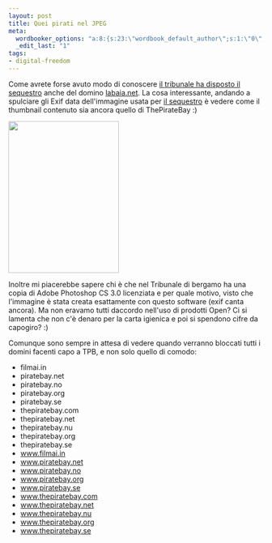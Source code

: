 ```yaml
--- 
layout: post
title: Quei pirati nel JPEG
meta: 
  wordbooker_options: "a:8:{s:23:\"wordbook_default_author\";s:1:\"0\";s:29:\"wordbook_republish_time_frame\";s:2:\"10\";s:18:\"wordbook_attribute\";s:31:\"Posted a new post on their blog\";s:29:\"wordbooker_status_update_text\";s:35:\": New blog post :  %title% - %link%\";s:19:\"wordbook_actionlink\";s:3:\"300\";s:18:\"wordbook_orandpage\";s:1:\"2\";s:23:\"wordbook_extract_length\";s:3:\"256\";s:18:\"wordbook_page_post\";s:4:\"-100\";}"
  _edit_last: "1"
tags: 
- digital-freedom
---
```

Come avrete forse avuto modo di conoscere [il tribunale ha disposto il sequestro][1] anche del domino [labaia.net][2]. La cosa interessante, andando a spulciare gli Exif data dell'immagine usata per [il sequestro][2] è vedere come il thumbnail contenuto sia ancora quello di ThePirateBay :)  
  
<a href="http://www.lastknight.com/download//2010/03/Labaia.png"><img src="http://www.lastknight.com/download//2010/03/Labaia-218x300.png" alt="" title="Labaia" width="218" height="300" class="aligncenter size-medium wp-image-1903" /></a>
  
Inoltre mi piacerebbe sapere chi è che nel Tribunale di bergamo ha una copia di Adobe Photoshop CS 3.0 licenziata e per quale motivo, visto che l'immagine è stata creata esattamente con questo software (exif canta ancora). Ma non eravamo tutti daccordo nell'uso di prodotti Open? Ci si lamenta che non c'è denaro per la carta igienica e poi si spendono cifre da capogiro? :)  
  
Comunque sono sempre in attesa di vedere quando verranno bloccati tutti i domini facenti capo a TPB, e non solo quello di comodo:  
  
* filmai.in
* piratebay.net
* piratebay.no
* piratebay.org
* piratebay.se
* thepiratebay.com
* thepiratebay.net
* thepiratebay.nu
* thepiratebay.org
* thepiratebay.se
* www.filmai.in
* www.piratebay.net
* www.piratebay.no
* www.piratebay.org
* www.piratebay.se
* www.thepiratebay.com
* www.thepiratebay.net
* www.thepiratebay.nu
* www.thepiratebay.org
* www.thepiratebay.se

[1]: http://punto-informatico.it/2839860/PI/News/italia-un-altra-baia-sotto-sequestro.aspx
[2]: http://labaia.net/ 
